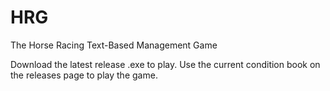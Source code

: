 # HRG
The Horse Racing Text-Based Management Game

Download the latest release .exe to play. Use the current condition book on the releases page to play the game.
